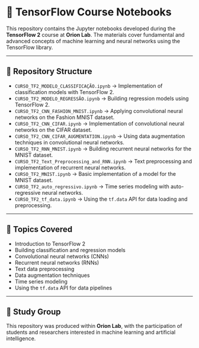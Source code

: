 # 📘 TensorFlow Course Notebooks

This repository contains the Jupyter notebooks developed during the **TensorFlow 2** course at **Orion Lab**. The materials cover fundamental and advanced concepts of machine learning and neural networks using the TensorFlow library.

---

## 📂 Repository Structure

* `CURSO_TF2_MODELO_CLASSIFICAÇÃO.ipynb` → Implementation of classification models with TensorFlow 2.  
* `CURSO_TF2_MODELO_REGRESSÃO.ipynb` → Building regression models using TensorFlow 2.  
* `CURSO_TF2_CNN_FASHION_MNIST.ipynb` → Applying convolutional neural networks on the Fashion MNIST dataset.  
* `CURSO_TF2_CNN_CIFAR.ipynb` → Implementation of convolutional neural networks on the CIFAR dataset.  
* `CURSO_TF2_CNN_CIFAR_AUGMENTATION.ipynb` → Using data augmentation techniques in convolutional neural networks.  
* `CURSO_TF2_RNN_MNIST.ipynb` → Building recurrent neural networks for the MNIST dataset.  
* `CURSO_TF2_Text_Preprocessing_and_RNN.ipynb` → Text preprocessing and implementation of recurrent neural networks.  
* `CURSO_TF2_MNIST.ipynb` → Basic implementation of a model for the MNIST dataset.  
* `CURSO_TF2_auto_regressivo.ipynb` → Time series modeling with auto-regressive neural networks.  
* `CURSO_TF2_tf_data.ipynb` → Using the `tf.data` API for data loading and preprocessing.

---

## 🧠 Topics Covered

* Introduction to TensorFlow 2  
* Building classification and regression models  
* Convolutional neural networks (CNNs)  
* Recurrent neural networks (RNNs)  
* Text data preprocessing  
* Data augmentation techniques  
* Time series modeling  
* Using the `tf.data` API for data pipelines  

---

## 👥 Study Group

This repository was produced within **Orion Lab**, with the participation of students and researchers interested in machine learning and artificial intelligence.
